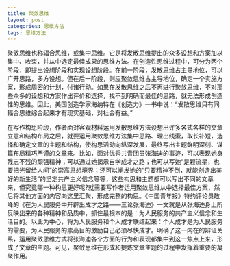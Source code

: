 ```yaml
---
title: 聚敛思维
layout: post
categories: 思维方法
tags: 思维方法
---
```


聚敛思维也称辐合思维，或集中思维。它是将发散思维提出的众多设想和方案加以集中、收束，并从中选定最佳成果的思维方法。在创造性思维过程中，可分为两个阶段，即提出设想阶段和实现设想阶段。在前一阶段，发散思维占主导地位，可以广开思路，多方设想。但在后一阶段，则应聚敛思维占主导地位，确定一个实施方案，形成周密的计划，付诸行动。如果在发散思维之后不再进行聚敛思维，不对那些众多的设想和方案作出评价和选择，找不到明确而最佳的思路，就无法形成创造性的思维。因此，美国创造学家海纳特在《创造力》一书中说：“发散思维只有同辐合思维综合起来才有现实基础，对社会有益。”

在写作构思阶段，作者面对客观材料运用发散思维方法设想出许多各式各样的文章立意和结构布局之后，就要运用聚敛思维方法集中思路、理出线索，取长补短，选择和确定文章的主题和结构，使构思活动向纵深发展，最终写出主题鲜明深刻、谋篇布局精巧严谨的文章来。比如，面对优秀共青团员张海迪的事迹，可以表现她身残志不残的顽强精神；可以通过她揭示自学成才之路；也可以写她“是颗流星，也要把光留给人间”的崇高思想境界；还可以阐发她的“只要精神不倒，就能创造出美好的新生活”的坚定共产主义信念等等，这些构思和主题都可以写出不同的文章来，但究竟哪一种构思更好呢?就需要写作者运用聚敛思维从中选择最佳方案，然后将其他方面的内容向这里汇聚，形成完整的构思。《中国青年报》特约评论员敢峰的《在为人民服务中开辟出成才之路——三论张海迪》一文就是从张海迪身上所反映出来的各种精神和品质中，抓住最根本的是：为人民服务的共产主义信念和生活目的。以此为中心，将为人民服务和个人成才联结起来：个人成才是为人民服务的需要，为人民服务的崇高目的激励自己必须尽快成才。明确了这一内在的辩证关系，运用聚敛思维方式将张海迪各个方面的行为和表现都集中到这一焦点上来，形成了文章的主题。可见，聚敛思维在形成和提炼文章主题的过程中发挥着重要的凝聚作用。 